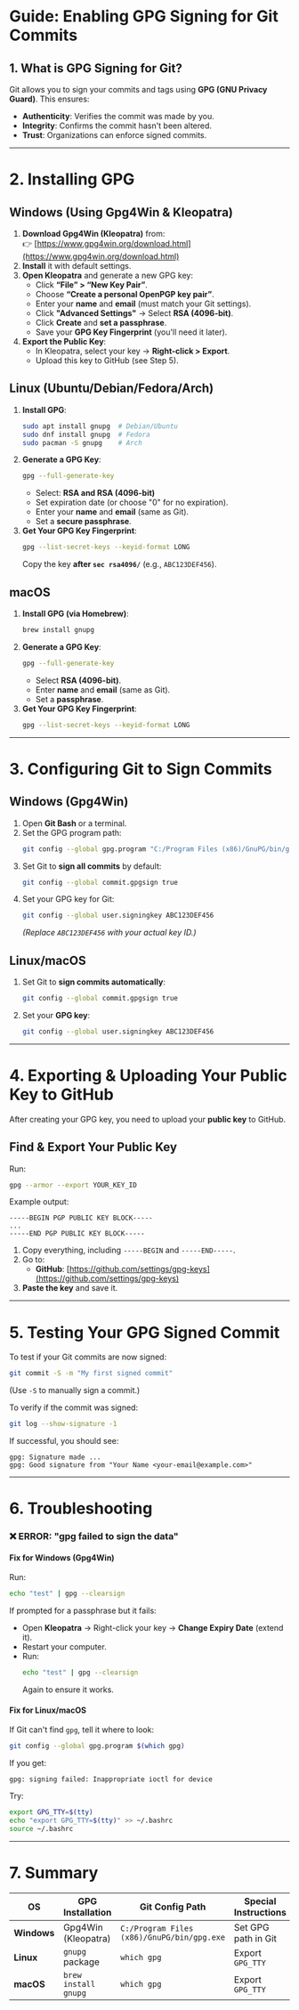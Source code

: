 # **Guide: Enabling GPG Signing for Git Commits**

## **1. What is GPG Signing for Git?**
Git allows you to sign your commits and tags using **GPG (GNU Privacy Guard)**. This ensures:
- **Authenticity**: Verifies the commit was made by you.
- **Integrity**: Confirms the commit hasn't been altered.
- **Trust**: Organizations can enforce signed commits.

---

# **2. Installing GPG**
## **Windows (Using Gpg4Win & Kleopatra)**
1. **Download Gpg4Win (Kleopatra)** from:  
   👉 [https://www.gpg4win.org/download.html](https://www.gpg4win.org/download.html)
2. **Install** it with default settings.
3. **Open Kleopatra** and generate a new GPG key:
    - Click **“File” > “New Key Pair”**.
    - Choose **“Create a personal OpenPGP key pair”**.
    - Enter your **name** and **email** (must match your Git settings).
    - Click **"Advanced Settings"** → Select **RSA (4096-bit)**.
    - Click **Create** and **set a passphrase**.
    - Save your **GPG Key Fingerprint** (you'll need it later).
4. **Export the Public Key**:
    - In Kleopatra, select your key → **Right-click > Export**.
    - Upload this key to GitHub (see Step 5).

## **Linux (Ubuntu/Debian/Fedora/Arch)**
1. **Install GPG**:
   ```sh
   sudo apt install gnupg  # Debian/Ubuntu
   sudo dnf install gnupg  # Fedora
   sudo pacman -S gnupg    # Arch
   ```
2. **Generate a GPG Key**:
   ```sh
   gpg --full-generate-key
   ```
    - Select: **RSA and RSA (4096-bit)**
    - Set expiration date (or choose "0" for no expiration).
    - Enter your **name** and **email** (same as Git).
    - Set a **secure passphrase**.
3. **Get Your GPG Key Fingerprint**:
   ```sh
   gpg --list-secret-keys --keyid-format LONG
   ```
   Copy the key **after `sec rsa4096/`** (e.g., `ABC123DEF456`).

## **macOS**
1. **Install GPG (via Homebrew)**:
   ```sh
   brew install gnupg
   ```
2. **Generate a GPG Key**:
   ```sh
   gpg --full-generate-key
   ```
    - Select **RSA (4096-bit)**.
    - Enter **name** and **email** (same as Git).
    - Set a **passphrase**.
3. **Get Your GPG Key Fingerprint**:
   ```sh
   gpg --list-secret-keys --keyid-format LONG
   ```

---

# **3. Configuring Git to Sign Commits**
## **Windows (Gpg4Win)**
1. Open **Git Bash** or a terminal.
2. Set the GPG program path:
   ```sh
   git config --global gpg.program "C:/Program Files (x86)/GnuPG/bin/gpg.exe"
   ```
3. Set Git to **sign all commits** by default:
   ```sh
   git config --global commit.gpgsign true
   ```
4. Set your GPG key for Git:
   ```sh
   git config --global user.signingkey ABC123DEF456
   ```
   *(Replace `ABC123DEF456` with your actual key ID.)*

## **Linux/macOS**
1. Set Git to **sign commits automatically**:
   ```sh
   git config --global commit.gpgsign true
   ```
2. Set your **GPG key**:
   ```sh
   git config --global user.signingkey ABC123DEF456
   ```

---

# **4. Exporting & Uploading Your Public Key to GitHub**
After creating your GPG key, you need to upload your **public key** to GitHub.

## **Find & Export Your Public Key**
Run:
```sh
gpg --armor --export YOUR_KEY_ID
```
Example output:
```
-----BEGIN PGP PUBLIC KEY BLOCK-----
...
-----END PGP PUBLIC KEY BLOCK-----
```
1. Copy everything, including `-----BEGIN` and `-----END-----`.
2. Go to:
    - **GitHub**: [https://github.com/settings/gpg-keys](https://github.com/settings/gpg-keys)
3. **Paste the key** and save it.

---

# **5. Testing Your GPG Signed Commit**
To test if your Git commits are now signed:

```sh
git commit -S -m "My first signed commit"
```
(Use `-S` to manually sign a commit.)

To verify if the commit was signed:
```sh
git log --show-signature -1
```
If successful, you should see:
```
gpg: Signature made ...
gpg: Good signature from "Your Name <your-email@example.com>"
```

---

# **6. Troubleshooting**
### **❌ ERROR: "gpg failed to sign the data"**
#### **Fix for Windows (Gpg4Win)**
Run:
```sh
echo "test" | gpg --clearsign
```
If prompted for a passphrase but it fails:
- Open **Kleopatra** → Right-click your key → **Change Expiry Date** (extend it).
- Restart your computer.
- Run:
  ```sh
  echo "test" | gpg --clearsign
  ```
  Again to ensure it works.

#### **Fix for Linux/macOS**
If Git can't find `gpg`, tell it where to look:
```sh
git config --global gpg.program $(which gpg)
```
If you get:
```
gpg: signing failed: Inappropriate ioctl for device
```
Try:
```sh
export GPG_TTY=$(tty)
echo "export GPG_TTY=$(tty)" >> ~/.bashrc
source ~/.bashrc
```

---

# **7. Summary**
| OS       | GPG Installation | Git Config Path | Special Instructions |
|----------|-----------------|-----------------|----------------------|
| **Windows** | Gpg4Win (Kleopatra) | `C:/Program Files (x86)/GnuPG/bin/gpg.exe` | Set GPG path in Git |
| **Linux** | `gnupg` package | `which gpg` | Export `GPG_TTY` |
| **macOS** | `brew install gnupg` | `which gpg` | Export `GPG_TTY` |
